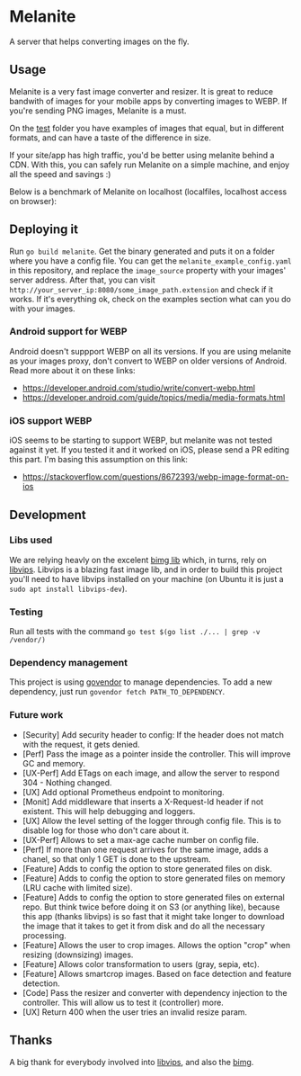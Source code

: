 # Melanite
A server that helps converting images on the fly.

## Usage

Melanite is a very fast image converter and resizer. It is great to reduce bandwith of images for your mobile apps by converting images to WEBP. If you're sending PNG images, Melanite is a must.

On the [test](https://github.com/jademcosta/melanite/tree/master/test/images) folder you have examples of images that equal, but in different formats, and can have a taste of the difference in size.

If your site/app has high traffic, you'd be better using melanite behind a CDN. With this, you can safely run Melanite on a simple machine, and enjoy all the speed and savings :)

Below is a benchmark of Melanite on localhost (localfiles, localhost access on browser):




## Deploying it

Run `go build melanite`. Get the binary generated and puts it on a folder where you have a config file. You can get the `melanite_example_config.yaml` in this repository, and replace the `image_source` property with your images' server address. After that, you can visit `http://your_server_ip:8080/some_image_path.extension` and check if it works. If it's everything ok, check on the examples section what can you do with your images.

### Android support for WEBP
Android doesn't suppport WEBP on all its versions. If you are using melanite as your images proxy, don't convert to WEBP on older versions of Android. Read more about it on these links:
* https://developer.android.com/studio/write/convert-webp.html
* https://developer.android.com/guide/topics/media/media-formats.html

### iOS support WEBP
iOS seems to be starting to support WEBP, but melanite was not tested against it yet. If you tested it and it worked on iOS, please send a PR editing this part. I'm basing this assumption on this link:
* https://stackoverflow.com/questions/8672393/webp-image-format-on-ios


## Development


### Libs used

We are relying heavly on the excelent [bimg lib](https://github.com/h2non/bimg) which, in turns, rely on [libvips](https://github.com/jcupitt/libvips). Libvips is a blazing fast image lib, and in order to build this project you'll need to have libvips installed on your machine (on Ubuntu it is just a `sudo apt install libvips-dev`).

### Testing

Run all tests with the command `go test $(go list ./... | grep -v /vendor/)`

### Dependency management
This project is using [govendor](https://github.com/kardianos/govendor) to manage dependencies.
To add a new dependency, just run `govendor fetch PATH_TO_DEPENDENCY`.

### Future work
* [Security] Add security header to config: If the header does not match with the request, it gets denied.
* [Perf] Pass the image as a pointer inside the controller. This will improve GC and memory.
* [UX-Perf] Add ETags on each image, and allow the server to respond 304 - Nothing changed.
* [UX] Add optional Prometheus endpoint to monitoring.
* [Monit] Add middleware that inserts a X-Request-Id header if not existent. This will help debugging and loggers.
* [UX] Allow the level setting of the logger through config file. This is to disable log for those who don't care about it.
* [UX-Perf] Allows to set a max-age cache number on config file.
* [Perf] If more than one request arrives for the same image, adds a chanel, so that only 1 GET is done to the upstream.
* [Feature] Adds to config the option to store generated files on disk.
* [Feature] Adds to config the option to store generated files on memory (LRU cache with limited size).
* [Feature] Adds to config the option to store generated files on external repo. But think twice before doing it on S3 (or anything like), because this app (thanks libvips) is so fast that it might take longer to download the image that it takes to get it from disk and do all the necessary processing.
* [Feature] Allows the user to crop images. Allows the option "crop" when resizing (downsizing) images.  
* [Feature] Allows color transformation to users (gray, sepia, etc).
* [Feature] Allows smartcrop images. Based on face detection and feature detection.
* [Code] Pass the resizer and converter with dependency injection to the controller. This will allow us to test it (controller) more.
* [UX] Return 400 when the user tries an invalid resize param.

## Thanks
A big thank for everybody involved into [libvips](https://github.com/jcupitt/libvips), and also the [bimg](https://github.com/h2non/bimg).
